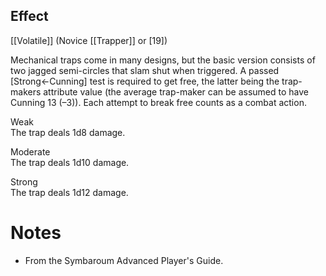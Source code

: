 ## Effect
[[Volatile]] (Novice [[Trapper]] or \[19\])

Mechanical traps come in many designs, but the basic version consists of two jagged semi-circles that slam shut when triggered. A passed [Strong←Cunning] test is required to get free, the latter being the trap-makers attribute value (the average trap-maker can be assumed to have Cunning 13 (–3)). Each attempt to break free counts as a combat action.

Weak<br>The trap deals 1d8 damage.

Moderate<br>The trap deals 1d10 damage.

Strong<br>The trap deals 1d12 damage.
# Notes
* From the Symbaroum Advanced Player's Guide.